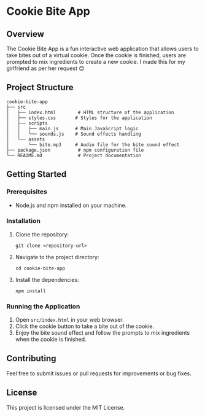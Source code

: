 # Cookie Bite App

## Overview
The Cookie Bite App is a fun interactive web application that allows users to take bites out of a virtual cookie. Once the cookie is finished, users are prompted to mix ingredients to create a new cookie. I made this for my girlfriend as per her request 😊

## Project Structure
```
cookie-bite-app
├── src
│   ├── index.html        # HTML structure of the application
│   ├── styles.css       # Styles for the application
│   ├── scripts
│   │   ├── main.js      # Main JavaScript logic
│   │   └── sounds.js    # Sound effects handling
│   └── assets
│       └── bite.mp3     # Audio file for the bite sound effect
├── package.json          # npm configuration file
└── README.md             # Project documentation
```

## Getting Started

### Prerequisites
- Node.js and npm installed on your machine.

### Installation
1. Clone the repository:
   ```
   git clone <repository-url>
   ```
2. Navigate to the project directory:
   ```
   cd cookie-bite-app
   ```
3. Install the dependencies:
   ```
   npm install
   ```

### Running the Application
1. Open `src/index.html` in your web browser.
2. Click the cookie button to take a bite out of the cookie.
3. Enjoy the bite sound effect and follow the prompts to mix ingredients when the cookie is finished.

## Contributing
Feel free to submit issues or pull requests for improvements or bug fixes.

## License
This project is licensed under the MIT License.

